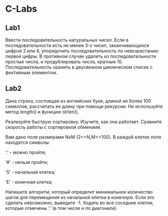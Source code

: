 # C-Labs

## Lab1

Ввести последовательность натуральных чисел. Если в последовательности есть не менее 3-х чисел, заканчивающихся цифрой 2 или 4, упорядочить последовательность по невозрастанию первой цифры. В противном случае удалить из последовательности простые числа, и продублировать числа, кратные 10. Последовательность хранить в двусвязном циклическом списке с фиктивным элементом.

## Lab2

Дана строка, состоящая из английских букв, длиной не более 100 символов, рассчитать ее длину при помощи рекурсии. Не используйте метод length() и функцию strlen().

Реализуйте быструю сортировку. Изучите, как она работает. Сравните скорость работы с сортировкой обменами.

Вам дано поле размерами NхM (2<=N,M<=100). В каждой клетке поля находятся символы:

‘.’ - можно пройти;

‘#’ - нельзя пройти;

‘S’ - начальная клетка;

‘E’ - конечная клетка;

Напишите алгоритм, который определит минимальное количество шагов для перемещения из начальной клетки в конечную. Если это сделать невозможно, выведите -1. Ходить во все соседние клетки, которые отмечены ‘.’ (в том числе и по диагонали).

